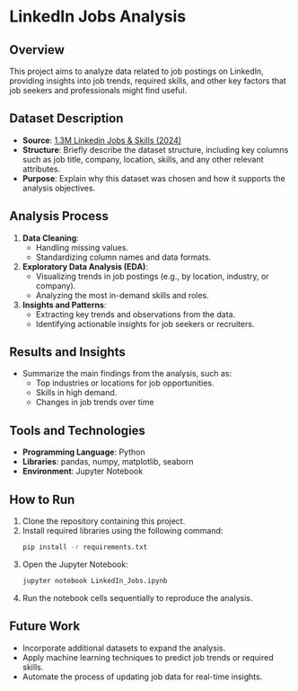 # LinkedIn Jobs Analysis

## Overview
This project aims to analyze data related to job postings on LinkedIn, providing insights into job trends, required skills, and other key factors that job seekers and professionals might find useful.

## Dataset Description
- **Source**: [1.3M Linkedin Jobs & Skills (2024)](https://www.kaggle.com/datasets/asaniczka/1-3m-linkedin-jobs-and-skills-2024)
- **Structure**: Briefly describe the dataset structure, including key columns such as job title, company, location, skills, and any other relevant attributes.
- **Purpose**: Explain why this dataset was chosen and how it supports the analysis objectives.

## Analysis Process
1. **Data Cleaning**:
   - Handling missing values.
   - Standardizing column names and data formats.
2. **Exploratory Data Analysis (EDA)**:
   - Visualizing trends in job postings (e.g., by location, industry, or company).
   - Analyzing the most in-demand skills and roles.
3. **Insights and Patterns**:
   - Extracting key trends and observations from the data.
   - Identifying actionable insights for job seekers or recruiters.

## Results and Insights
- Summarize the main findings from the analysis, such as:
  - Top industries or locations for job opportunities.
  - Skills in high demand.
  - Changes in job trends over time 

## Tools and Technologies
- **Programming Language**: Python
- **Libraries**: pandas, numpy, matplotlib, seaborn 
- **Environment**: Jupyter Notebook

## How to Run
1. Clone the repository containing this project.
2. Install required libraries using the following command:
   ```bash
   pip install -r requirements.txt
   ```
3. Open the Jupyter Notebook:
   ```bash
   jupyter notebook LinkedIn_Jobs.ipynb
   ```
4. Run the notebook cells sequentially to reproduce the analysis.

## Future Work
- Incorporate additional datasets to expand the analysis.
- Apply machine learning techniques to predict job trends or required skills.
- Automate the process of updating job data for real-time insights.

